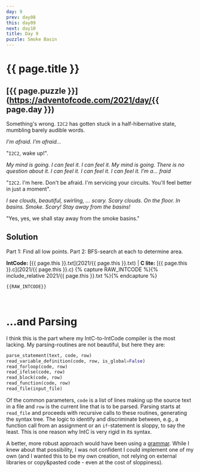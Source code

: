 ```yaml
---
day: 9
prev: day08
this: day09
next: day10
title: Day 9
puzzle: Smoke Basin
---
```

# {{ page.title }}

## [{{ page.puzzle }}](https://adventofcode.com/2021/day/{{ page.day }})

Something's wrong. `I2C2` has gotten stuck in a half-hibernative state, mumbling barely audible words.

*I'm afraid. I’m afraid...*

"`I2C2`, wake up!".

*My mind is going. I can feel it. I can feel it. My mind is going. There is no question about it. I can feel it. I can feel it. I can feel it. I’m a... fraid*

"`I2C2`. I'm here. Don't be afraid. I'm servicing your circuits. You'll feel better in just a moment".

*I see clouds, beautiful, swirling, ... scary. Scary clouds. On the floor. In basins. Smoke. Scary! Stay away from the basins!*

"Yes, yes, we shall stay away from the smoke basins."


## Solution

Part 1: Find all low points. Part 2: BFS-search at each to determine area.

**IntCode:** [{{ page.this }}.txt](2021/{{ page.this }}.txt) &#124; **C lite:** [{{ page.this }}.c](2021/{{ page.this }}.c)
{% capture RAW_INTCODE %}{% include_relative 2021/{{ page.this }}.txt %}{% endcapture %}

```
{{RAW_INTCODE}}
```

&nbsp;

# ...and Parsing

I think this is the part where my IntC-to-IntCode compiler is the most lacking. My parsing-routines are not beautiful, but here they are:

```python
parse_statement(text, code, row)
read_variable_definition(code, row, is_global=False)
read_forloop(code, row)
read_ifelse(code, row)
read_block(code, row)
read_function(code, row)
read_file(input_file)
```

Of the common parameters, `code` is a list of lines making up the source text in a file and `row` is the current line that is to be parsed. Parsing starts at `read_file` and proceeds with recursive calls to these routines, generating the syntax tree. The logic to identify and discriminate between, e.g., a function call from an assignment or an `if`-statement is sloppy, to say the least. This is one reason why IntC is very rigid in its syntax.

A better, more robust approach would have been using a [grammar](https://en.wikipedia.org/wiki/Context-free_grammar). While I knew about that possibility, I was not confident I could implement one of my own (and I wanted this to be my own creation, not relying on external libraries or copy&pasted code - even at the cost of sloppiness).